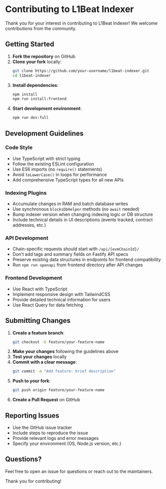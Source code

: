 # Contributing to L1Beat Indexer

Thank you for your interest in contributing to L1Beat Indexer! We welcome contributions from the community.

## Getting Started

1. **Fork the repository** on GitHub
2. **Clone your fork** locally:
   ```bash
   git clone https://github.com/your-username/l1beat-indexer.git
   cd l1beat-indexer
   ```
3. **Install dependencies**:
   ```bash
   npm install
   npm run install:frontend
   ```
4. **Start development environment**:
   ```bash
   npm run dev:full
   ```

## Development Guidelines

### Code Style
- Use TypeScript with strict typing
- Follow the existing ESLint configuration
- Use ES6 imports (no `require()` statements)
- Avoid `toLowerCase()` in loops for performance
- Add comprehensive TypeScript types for all new APIs

### Indexing Plugins
- Accumulate changes in RAM and batch database writes
- Use synchronous `blocksDbHelper` methods (no `await` needed)
- Bump indexer version when changing indexing logic or DB structure
- Include technical details in UI descriptions (events tracked, contract addresses, etc.)

### API Development
- Chain-specific requests should start with `/api/{evmChainId}/`
- Don't add tags and summary fields on Fastify API specs
- Preserve existing data structures in endpoints for frontend compatibility
- Run `npm run openapi` from frontend directory after API changes

### Frontend Development
- Use React with TypeScript
- Implement responsive design with TailwindCSS
- Provide detailed technical information for users
- Use React Query for data fetching

## Submitting Changes

1. **Create a feature branch**:
   ```bash
   git checkout -b feature/your-feature-name
   ```
2. **Make your changes** following the guidelines above
3. **Test your changes** locally
4. **Commit with a clear message**:
   ```bash
   git commit -m "Add feature: brief description"
   ```
5. **Push to your fork**:
   ```bash
   git push origin feature/your-feature-name
   ```
6. **Create a Pull Request** on GitHub

## Reporting Issues

- Use the GitHub issue tracker
- Include steps to reproduce the issue
- Provide relevant logs and error messages
- Specify your environment (OS, Node.js version, etc.)

## Questions?

Feel free to open an issue for questions or reach out to the maintainers.

Thank you for contributing!
